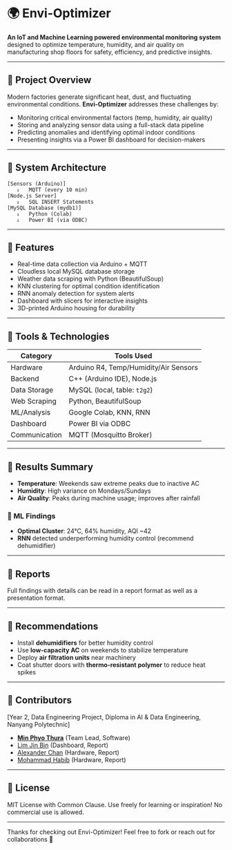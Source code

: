# 🌍 Envi-Optimizer

**An IoT and Machine Learning powered environmental monitoring system** designed to optimize temperature, humidity, and air quality on manufacturing shop floors for safety, efficiency, and predictive insights.

---

## 🏢 Project Overview

Modern factories generate significant heat, dust, and fluctuating environmental conditions. **Envi-Optimizer** addresses these challenges by:

- Monitoring critical environmental factors (temp, humidity, air quality)
- Storing and analyzing sensor data using a full-stack data pipeline
- Predicting anomalies and identifying optimal indoor conditions
- Presenting insights via a Power BI dashboard for decision-makers

---

## 🧱 System Architecture

```text
[Sensors (Arduino)]
   ⇓   MQTT (every 10 min)
[Node.js Server]
   ⇓   SQL INSERT Statements
[MySQL Database (mydb1)]
   ⇓   Python (Colab)
   ⇓   Power BI (via ODBC)
```

---

## 🤖 Features

- Real-time data collection via Arduino + MQTT
- Cloudless local MySQL database storage
- Weather data scraping with Python (BeautifulSoup)
- KNN clustering for optimal condition identification
- RNN anomaly detection for system alerts
- Dashboard with slicers for interactive insights
- 3D-printed Arduino housing for durability

---

## 🔧 Tools & Technologies

| Category      | Tools Used                            |
| ------------- | ------------------------------------- |
| Hardware      | Arduino R4, Temp/Humidity/Air Sensors |
| Backend       | C++ (Arduino IDE), Node.js            |
| Data Storage  | MySQL (local, table: `t2g2`)          |
| Web Scraping  | Python, BeautifulSoup                 |
| ML/Analysis   | Google Colab, KNN, RNN                |
| Dashboard     | Power BI via ODBC                     |
| Communication | MQTT (Mosquitto Broker)               |

---

## 🔬 Results Summary

- **Temperature**: Weekends saw extreme peaks due to inactive AC
- **Humidity**: High variance on Mondays/Sundays
- **Air Quality**: Peaks during machine usage; improves after rainfall

### 🎯 ML Findings

- **Optimal Cluster**: 24°C, 64% humidity, AQI \~42
- **RNN** detected underperforming humidity control (recommend dehumidifier)

---

## 📄 Reports

Full findings with details can be read in a report format as well as a presentation format. 

---

## 🚀 Recommendations

- Install **dehumidifiers** for better humidity control
- Use **low-capacity AC** on weekends to stabilize temperature
- Deploy **air filtration units** near machinery
- Coat shutter doors with **thermo-resistant polymer** to reduce heat spikes

---

## 🙌 Contributors

[Year 2, Data Engineering Project, Diploma in AI & Data Engineering, Nanyang Polytechnic]
- [**Min Phyo Thura**](https://github.com/your-github-handle) (Team Lead, Software)
- [Lim Jin Bin](https://github.com/LimJinBin32) (Dashboard, Report)
- [Alexander Chan](https://github.com/Redbeanchan) (Hardware, Report)  
- [Mohammad Habib](https://github.com/habibmohammad35) (Hardware, Report)

---

## 💎 License

MIT License with Common Clause. Use freely for learning or inspiration! No commercial use is allowed. 

---

Thanks for checking out Envi-Optimizer! Feel free to fork or reach out for collaborations 💪
